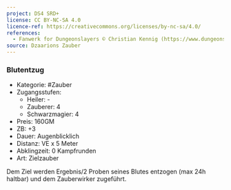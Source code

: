 ```yaml
---
project: DS4 SRD+
license: CC BY-NC-SA 4.0
licence-ref: https://creativecommons.org/licenses/by-nc-sa/4.0/
references: 
  - Fanwerk for Dungeonslayers © Christian Kennig (https://www.dungeonslayers.net/)
source: Dzaarions Zauber
---
```


### Blutentzug

- Kategorie: #Zauber
- Zugangsstufen:
  - Heiler: -
  - Zauberer: 4
  - Schwarzmagier: 4
- Preis: 160GM
- ZB: +3
- Dauer: Augenblicklich
- Distanz: VE x 5 Meter
- Abklingzeit: 0 Kampfrunden
- Art: Zielzauber

Dem Ziel werden Ergebnis/2 Proben seines Blutes entzogen (max 24h haltbar) und dem Zauberwirker zugeführt.

